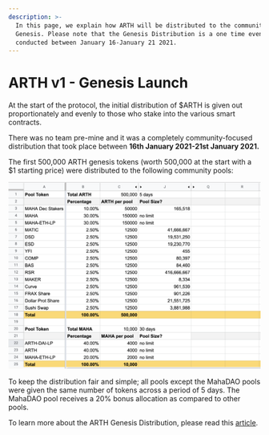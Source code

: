 ```yaml
---
description: >-
  In this page, we explain how ARTH will be distributed to the community at
  Genesis. Please note that the Genesis Distribution is a one time event & was
  conducted between January 16-January 21 2021.
---
```


# ARTH v1 - Genesis Launch

At the start of the protocol, the initial distribution of $ARTH is given out proportionately and evenly to those who stake into the various smart contracts.

There was no team pre-mine and it was a completely community-focused distribution that took place between **16th January 2021-21st January 2021.** 

The first 500,000 ARTH genesis tokens \(worth 500,000 at the start with a $1 starting price\) were distributed to the following community pools:

![Distribution of ARTH across the various community tokesns](../../.gitbook/assets/image%20%2811%29%20%283%29.png)

To keep the distribution fair and simple; all pools except the MahaDAO pools were given the same number of tokens across a period of 5 days. The MahaDAO pool receives a 20% bonus allocation as compared to other pools.   
  
To learn more about the ARTH Genesis Distribution, please read this [article](https://medium.com/mahadao/arth-genesis-distribution-plan-d73b08f22533).  

